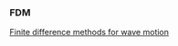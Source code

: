 
### FDM

[Finite difference methods for wave motion](http://hplgit.github.io/num-methods-for-PDEs/doc/pub/wave/pdf/wave-4print-A4-2up.pdf)
